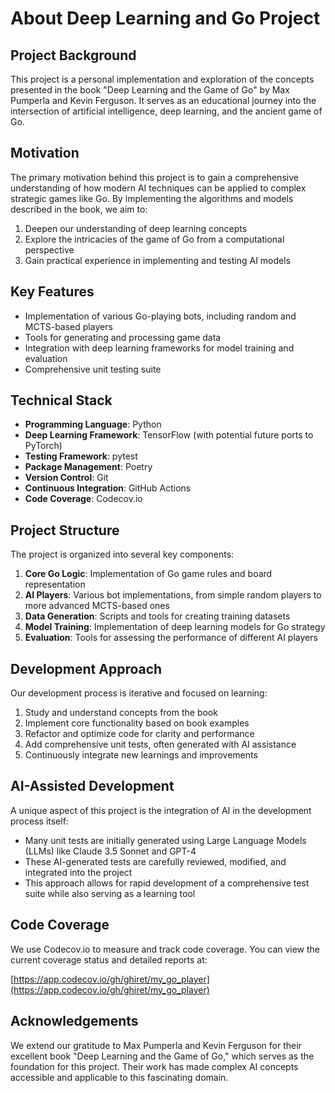 # About Deep Learning and Go Project

## Project Background

This project is a personal implementation and exploration of the concepts presented in the book "Deep Learning and the Game of Go" by Max Pumperla and Kevin Ferguson. It serves as an educational journey into the intersection of artificial intelligence, deep learning, and the ancient game of Go.

## Motivation

The primary motivation behind this project is to gain a comprehensive understanding of how modern AI techniques can be applied to complex strategic games like Go. By implementing the algorithms and models described in the book, we aim to:

1. Deepen our understanding of deep learning concepts
2. Explore the intricacies of the game of Go from a computational perspective
3. Gain practical experience in implementing and testing AI models

## Key Features

- Implementation of various Go-playing bots, including random and MCTS-based players
- Tools for generating and processing game data
- Integration with deep learning frameworks for model training and evaluation
- Comprehensive unit testing suite

## Technical Stack

- **Programming Language**: Python
- **Deep Learning Framework**: TensorFlow (with potential future ports to PyTorch)
- **Testing Framework**: pytest
- **Package Management**: Poetry
- **Version Control**: Git
- **Continuous Integration**: GitHub Actions
- **Code Coverage**: Codecov.io

## Project Structure

The project is organized into several key components:

1. **Core Go Logic**: Implementation of Go game rules and board representation
2. **AI Players**: Various bot implementations, from simple random players to more advanced MCTS-based ones
3. **Data Generation**: Scripts and tools for creating training datasets
4. **Model Training**: Implementation of deep learning models for Go strategy
5. **Evaluation**: Tools for assessing the performance of different AI players

## Development Approach

Our development process is iterative and focused on learning:

1. Study and understand concepts from the book
2. Implement core functionality based on book examples
3. Refactor and optimize code for clarity and performance
4. Add comprehensive unit tests, often generated with AI assistance
5. Continuously integrate new learnings and improvements

## AI-Assisted Development

A unique aspect of this project is the integration of AI in the development process itself:

- Many unit tests are initially generated using Large Language Models (LLMs) like Claude 3.5 Sonnet and GPT-4
- These AI-generated tests are carefully reviewed, modified, and integrated into the project
- This approach allows for rapid development of a comprehensive test suite while also serving as a learning tool

## Code Coverage

We use Codecov.io to measure and track code coverage. You can view the current coverage status and detailed reports at:

[https://app.codecov.io/gh/ghiret/my_go_player](https://app.codecov.io/gh/ghiret/my_go_player)

## Acknowledgements

We extend our gratitude to Max Pumperla and Kevin Ferguson for their excellent book "Deep Learning and the Game of Go," which serves as the foundation for this project. Their work has made complex AI concepts accessible and applicable to this fascinating domain.
